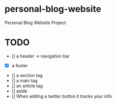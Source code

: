 # personal-blog-website
Personal Blog Website Project
# TODO
- [] a header -> navigation bar
- [x] a footer
- [] a section tag
- [] a main tag
- [] an article tag
- [] aside
- [] When adding a twitter button it tracks your info

